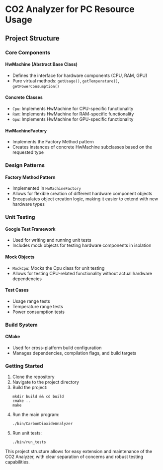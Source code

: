 # CO2 Analyzer for PC Resource Usage

## Project Structure
### Core Components

#### HwMachine (Abstract Base Class)
- Defines the interface for hardware components (CPU, RAM, GPU)
- Pure virtual methods: `getUsage()`, `getTemperature()`, `getPowerConsumption()`

#### Concrete Classes
- `Cpu`: Implements HwMachine for CPU-specific functionality
- `Ram`: Implements HwMachine for RAM-specific functionality
- `Gpu`: Implements HwMachine for GPU-specific functionality

#### HwMachineFactory
- Implements the Factory Method pattern
- Creates instances of concrete HwMachine subclasses based on the requested type

### Design Patterns

#### Factory Method Pattern
- Implemented in `HwMachineFactory`
- Allows for flexible creation of different hardware component objects
- Encapsulates object creation logic, making it easier to extend with new hardware types

### Unit Testing

#### Google Test Framework
- Used for writing and running unit tests
- Includes mock objects for testing hardware components in isolation

#### Mock Objects
- `MockCpu`: Mocks the Cpu class for unit testing
- Allows for testing CPU-related functionality without actual hardware dependencies

#### Test Cases
- Usage range tests
- Temperature range tests
- Power consumption tests

### Build System

#### CMake
- Used for cross-platform build configuration
- Manages dependencies, compilation flags, and build targets

### Getting Started
1. Clone the repository
2. Navigate to the project directory
3. Build the project:
   ```
   mkdir build && cd build
   cmake ..
   make
   ```
4. Run the main program:
   ```
   ./bin/CarbonDioxideAnalyzer
   ```
5. Run unit tests:
   ```
   ./bin/run_tests
   ```

This project structure allows for easy extension and maintenance of the CO2 Analyzer, with clear separation of concerns and robust testing capabilities.
